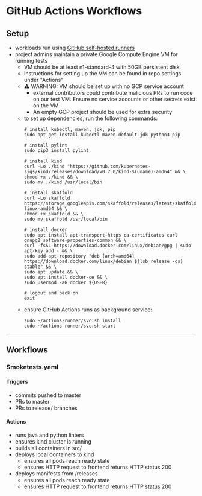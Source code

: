 # GitHub Actions Workflows

## Setup
- workloads run using [GitHub self-hosted runners](https://help.github.com/en/actions/automating-your-workflow-with-github-actions/about-self-hosted-runners)
- project admins maintain a private Google Compute Engine VM for running tests
  - VM should be at least n1-standard-4 with 50GB persistent disk
  - instructions for setting up the VM can be found in repo settings under "Actions"
  - ⚠️  WARNING: VM should be set up with no GCP service account
    - external contributors could contribute malicious PRs to run code on our test VM. Ensure no service accounts or other secrets exist on the VM
    - An empty GCP project should be used for extra security
  - to set up dependencies, run the following commands:
    ```
    # install kubectl, maven, jdk, pip
    sudo apt-get install kubectl maven default-jdk python3-pip

    # install pylint
    sudo pip3 install pylint

    # install kind
    curl -Lo ./kind "https://github.com/kubernetes-sigs/kind/releases/download/v0.7.0/kind-$(uname)-amd64" && \
    chmod +x ./kind && \
    sudo mv ./kind /usr/local/bin

    # install skaffold
    curl -Lo skaffold https://storage.googleapis.com/skaffold/releases/latest/skaffold-linux-amd64 && \
    chmod +x skaffold && \
    sudo mv skaffold /usr/local/bin

    # install docker
    sudo apt install apt-transport-https ca-certificates curl gnupg2 software-properties-common && \
    curl -fsSL https://download.docker.com/linux/debian/gpg | sudo apt-key add - && \
    sudo add-apt-repository "deb [arch=amd64] https://download.docker.com/linux/debian $(lsb_release -cs) stable" && \
    sudo apt update && \
    sudo apt install docker-ce && \
    sudo usermod -aG docker ${USER}

    # logout and back on
    exit
    ```
  - ensure GitHub Actions runs as background service:
    ```
    sudo ~/actions-runner/svc.sh install
    sudo ~/actions-runner/svc.sh start
    ```


---
## Workflows

### Smoketests.yaml

#### Triggers
- commits pushed to master
- PRs to master
- PRs to release/ branches

#### Actions
- runs java and python linters
- ensures kind cluster is running
- builds all containers in src/
- deploys local containers to kind
  - ensures all pods reach ready state
  - ensures HTTP request to frontend returns HTTP status 200
- deploys manifests from /releases
  - ensures all pods reach ready state
  - ensures HTTP request to frontend returns HTTP status 200
